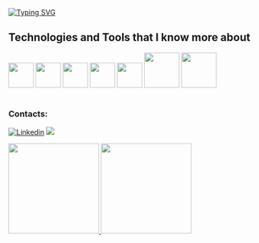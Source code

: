 [![Typing SVG](https://readme-typing-svg.demolab.com?font=Fira+Code&duration=4000&pause=1000&random=false&width=435&lines=Hello%2C++my+name%C2%B4s+Leandro++;Welcome+to+my+GitHub+%F0%9F%98%80+%F0%9F%96%96+%F0%9F%A7%91%E2%80%8D%F0%9F%92%BB)](https://git.io/typing-svg)


## Technologies and Tools that I know more about

<img src="https://cdn.jsdelivr.net/gh/devicons/devicon/icons/git/git-original-wordmark.svg" width="50" height="50" /> <img src="https://cdn.jsdelivr.net/gh/devicons/devicon/icons/html5/html5-plain-wordmark.svg" width="50" height="50" /> <img src="https://cdn.jsdelivr.net/gh/devicons/devicon/icons/java/java-original-wordmark.svg" width="50" height="50"/> <img src="https://cdn.jsdelivr.net/gh/devicons/devicon/icons/css3/css3-plain-wordmark.svg" width="50" height="50" /> <img src="https://cdn.jsdelivr.net/gh/devicons/devicon/icons/selenium/selenium-original.svg" width="50" height="50" /> <img src="https://cdn.jsdelivr.net/gh/devicons/devicon/icons/mysql/mysql-original-wordmark.svg" width="70" height="70"/>
<img src="https://cdn.jsdelivr.net/gh/devicons/devicon/icons/jenkins/jenkins-original.svg" width="70" height="70" />
#       
          


### Contacts:
[![Linkedin](https://img.shields.io/badge/LinkedIn-0077B5?style=for-the-badge&logo=linkedin&logoColor=white)](https://www.linkedin.com/in/leandro-souza-67015b56/)
<a href = "mailto:contato@leandro"><img src="https://img.shields.io/badge/Gmail-D14836?style=for-the-badge&logo=gmail&logoColor=white" target="_blank"></a>
          

<div>
<a href="https://github.com/leandrosouza10">
<img height="180em" src="https://github-readme-stats.vercel.app/api/top-langs/?username=leandrosouza10&layout=compact&langs_count=7&theme=dracula"/>
<img height="180em" src="https://github-readme-stats.vercel.app/api?username=leandrosouza10&show_icons=true&theme=dracula&include_all_commits=true&count_private=true"/>
</div>


          
  
  



          
          
           


          






